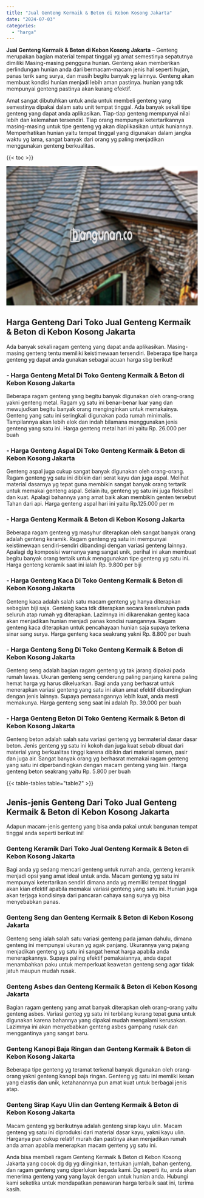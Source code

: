 ```yaml
---
title: "Jual Genteng Kermaik & Beton di Kebon Kosong Jakarta"
date: "2024-07-03"
categories: 
  - "harga"
---
```


**Jual Genteng Kermaik & Beton di Kebon Kosong Jakarta** – Genteng merupakan bagian material tempat tinggal yg amat semestinya sepatutnya dimiliki Masing-masing pengguna hunian. Genteng akan memberikan perlindungan hunian anda dari bermacam-macam jenis hal seperti hujan, panas terik sang surya, dan masih begitu banyak yg lainnya. Genteng akan membuat kondisi hunian menjadi lebih aman pastinya. hunian yang tdk mempunyai genteng pastinya akan kurang efektif.

Amat sangat dibutuhkan untuk anda untuk membeli genteng yang semestinya dipakai dalam satu unit tempat tinggal. Ada banyak sekali tipe genteng yang dapat anda aplikasikan. Tiap-tiap genteng mempunyai nilai lebih dan kelemahan tersendiri. Tiap orang mempunyai ketertarikannya masing-masing untuk tipe genteng yg akan diaplikasikan untuk huniannya. Memperhatikan hunian yaitu tempat tinggal yang digunakan dalam jangka waktu yg lama, sangat banyak dari orang yg paling menjadikan menggunakan genteng berkualitas.

{{< toc >}}

![Jual Genteng Kermaik & Beton di Kebon Kosong Jakarta](/images/genteng-minimalis-murah19.png)

## Harga Genteng Dari Toko Jual Genteng Kermaik & Beton di Kebon Kosong Jakarta

Ada banyak sekali ragam genteng yang dapat anda aplikasikan. Masing-masing genteng tentu memiliki keistimewaan tersendiri. Beberapa tipe harga genteng yg dapat anda gunakan sebagai acuan harga sbg berikut!

### \- Harga Genteng Metal Di Toko Genteng Kermaik & Beton di Kebon Kosong Jakarta

Beberapa ragam genteng yang begitu banyak digunakan oleh orang-orang yakni genteng metal. Ragam yg satu ini benar-benar luar yang dan mewujudkan begitu banyak orang menginginkan untuk memakainya. Genteng yang satu ini seringkali digunakan pada rumah minimalis. Tampilannya akan lebih elok dan indah bilamana menggunakan jenis genteng yang satu ini. Harga genteng metal hari ini yaitu Rp. 26.000 per buah

### \- Harga Genteng Aspal Di Toko Genteng Kermaik & Beton di Kebon Kosong Jakarta

Genteng aspal juga cukup sangat banyak digunakan oleh orang-orang. Ragam genteng yg satu ini dibikin dari serat kayu dan juga aspal. Melihat material dasarnya yg tepat guna membikin sangat banyak orang tertarik untuk memakai genteng aspal. Selain itu, genteng yg satu ini juga fleksibel dan kuat. Apalagi bahannya yang amat baik akan membikin genten tersebut Tahan dari api. Harga genteng aspal hari ini yaitu Rp.125.000 per m

### \- Harga Genteng Kermaik & Beton di Kebon Kosong Jakarta

Beberapa ragam genteng yg masyhur diterapkan oleh sangat banyak orang adalah genteng keramik. Ragam genteng yg satu ini mempunyai keistimewaan sendiri-sendiri dibandingi dengan variasi genteng lainnya. Apalagi dg komposisi warnanya yang sangat unik, perihal ini akan membuat begitu banyak orang tertaik untuk menggunakan tipe genteng yg satu ini. Harga genteng keramik saat ini ialah Rp. 9.800 per biji

### \- Harga Genteng Kaca Di Toko Genteng Kermaik & Beton di Kebon Kosong Jakarta

Genteng kaca adalah salah satu macam genteng yg hanya diterapkan sebagian biji saja. Genteng kaca tdk diterapkan secara keseluruhan pada seluruh atap rumah yg diterapkan. Lazimnya ini dikarenakan genteg kaca akan menjadikan hunian menjadi panas kondisi ruangannya. Ragam genteng kaca diterapkan untuk pencahayaan hunian saja supaya terkena sinar sang surya. Harga genteng kaca seakrang yakni Rp. 8.800 per buah

### \- Harga Genteng Seng Di Toko Genteng Kermaik & Beton di Kebon Kosong Jakarta

Genteng seng adalah bagian ragam genteng yg tak jarang dipakai pada rumah lawas. Ukuran genteng seng cenderung paling panjang karena paling hemat harga yg harus dikeluarkan. Bagi anda yang berhasrat untuk menerapkan variasi genteng yang satu ini akan amat efektif dibandingkan dengan jenis lainnya. Supaya pemasangannya lebih kuat, anda mesti memakunya. Harga genteng seng saat ini adalah Rp. 39.000 per buah

### \- Harga Genteng Beton Di Toko Genteng Kermaik & Beton di Kebon Kosong Jakarta

Genteng beton adalah salah satu variasi genteng yg bermaterial dasar dasar beton. Jenis genteng yg satu ini kokoh dan juga kuat sebab dibuat dari material yang berkualitas tinggi karena dibikin dari material semen, pasir dan juga air. Sangat banyak orang yg berhasrat memakai ragam genteng yang satu ini diperbandingkan dengan macam genteng yang lain. Harga genteng beton seakrang yaitu Rp. 5.800 per buah

{{< table-tables table="table2" >}}

## Jenis-jenis Genteng Dari Toko Jual Genteng Kermaik & Beton di Kebon Kosong Jakarta

Adapun macam-jenis genteng yang bisa anda pakai untuk bangunan tempat tinggal anda seperti berikut ini!

### Genteng Keramik Dari Toko Jual Genteng Kermaik & Beton di Kebon Kosong Jakarta

Bagi anda yg sedang mencari genteng untuk rumah anda, genteng keramik menjadi opsi yang amat ideal untuk anda. Macam genteng yg satu ini mempunyai ketertarikan sendiri dimana anda yg memiliki tempat tinggal akan kian efektif apabila memakai variasi genteng yang satu ini. Hunian juga akan terjaga kondisinya dari pancaran cahaya sang surya yg bisa menyebabkan panas.

### Genteng Seng dan Genteng Kermaik & Beton di Kebon Kosong Jakarta

Genteng seng ialah salah satu variasi genteng pada jaman dahulu, dimana genteng ini mempunyai ukuran yg agak panjang. Ukurannya yang pajang menjadikan genteng yg satu ini sangat hemat harga apabila anda menerapkannya. Supaya paling efektif pemakaiannya, anda dapat menambahkan paku untuk memperkuat keawetan genteng seng agar tidak jatuh maupun mudah rusak.

### Genteng Asbes dan Genteng Kermaik & Beton di Kebon Kosong Jakarta

Bagian ragam genteng yang amat banyak diterapkan oleh orang-orang yaitu genteng asbes. Variasi genteg yg satu ini terbilang kurang tepat guna untuk digunakan karena bahannya yang dipakai mudah mengalami kerusakan. Lazimnya ini akan menyebabkan genteng asbes gampang rusak dan menggantinya yang sangat baru.

### Genteng Kanopi Baja Ringan dan Genteng Kermaik & Beton di Kebon Kosong Jakarta

Beberapa tipe genteng yg teramat terkenal banyak digunakan oleh orang-orang yakni genteng kanopi baja ringan. Genteng yg satu ini memiiki kesan yang elastis dan unik, ketahanannya pun amat kuat untuk berbagai jenis atap.

### Genteng Sirap Kayu Ulin dan Genteng Kermaik & Beton di Kebon Kosong Jakarta

Macam genteng yg berikutnya adalah genteng sirap kayu ulin. Macam genteng yg satu ini diproduksi dari material dasar kayu, yakni kayu ulin. Harganya pun cukup relatif murah dan pastinya akan menjadikan rumah anda aman apabila menerapkan macam genteng yg satu ini.

Anda bisa membeli ragam Genteng Kermaik & Beton di Kebon Kosong Jakarta yang cocok dg dg yg diinginkan, tentukan jumlah, bahan genteng, dan ragam genteng yang diperlukan kepada kami. Dg seperti itu, anda akan menerima genteng yang yang layak dengan untuk hunian anda. Hubungi kami seketika untuk mendapatkan penawaran harga terbaik saat ini, terima kasih.

